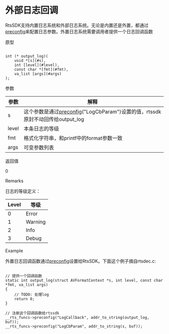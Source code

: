 # 外部日志回调

RtsSDK支持内置日志系统和外部日志系统。无论是内置还是外置，都通过[preconfig]()来配置日志参数。外置日志系统需要调用者提供一个日志回调函数

原型

```

int (* output_log)(
    void *[s](#s),
    int [level](#level),
    const char *[fmt](#fmt),
    va_list [args](#args)
);
```

参数

|参数|解释|
|--|--|
|s|这个参数是通过[preconfig]()\("LogCbParam"\)设置的值，rtssdk原封不动回传给output\_log|
|level|本条日志的等级|
|fmt|格式化字符串，和printf中的format参数一致|
|args|可变参数列表|

返回值

0

Remarks

日志的等级定义：

|Level|等级|
|-----|--|
|0|Error|
|1|Warning|
|2|Info|
|3|Debug|

Example

外置日志回调函数通过[preconfig]()设置给RtsSDK。下面这个例子摘自rtsdec.c:

```

// 提供一个回调函数
static int output_log(struct AVFormatContext *s, int level, const char *fmt, va_list args)
{
    // TODO: 处理log
    return 0;
}

// 注册这个回调函数给rtssdk
__rts_funcs->preconfig("LogCallback", addr_to_string(output_log, buf));
__rts_funcs->preconfig("LogCbParam", addr_to_string(s, buf));

            
```

